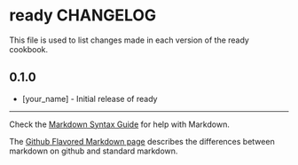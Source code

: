 ready CHANGELOG
===============

This file is used to list changes made in each version of the ready cookbook.

0.1.0
-----
- [your_name] - Initial release of ready

- - -
Check the [Markdown Syntax Guide](http://daringfireball.net/projects/markdown/syntax) for help with Markdown.

The [Github Flavored Markdown page](http://github.github.com/github-flavored-markdown/) describes the differences between markdown on github and standard markdown.
